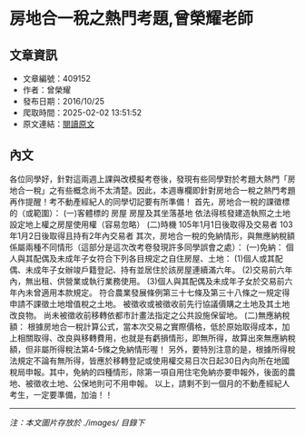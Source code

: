# 房地合一稅之熱門考題,曾榮耀老師

## 文章資訊
- 文章編號：409152
- 作者：曾榮耀
- 發布日期：2016/10/25
- 爬取時間：2025-02-02 13:51:52
- 原文連結：[閱讀原文](https://real-estate.get.com.tw/Columns/detail.aspx?no=409152)

## 內文
各位同學好，針對這兩週上課與改模擬考卷後，發現有些同學對於考題大熱門「房地合一稅」之有些概念尚不太清楚。因此，本週專欄即針對房地合一稅之熱門考題再作提醒！考不動產經紀人的同學切記要有所準備！
首先，房地合一稅的課徵標的（或範圍）：
(一)客體標的
房屋
房屋及其坐落基地
依法得核發建造執照之土地
設定地上權之房屋使用權（容易忽略）
(二)時機
105年1月1日後取得及交易者
103年1月2日後取得且持有2年內交易者
其次，房地合一稅的免納情形，與無應納稅額係屬兩種不同情形（這部分是這次改考卷發現許多同學誤會之處）：
(一)免納：
個人與其配偶及未成年子女符合下列各目規定之自住房屋、土地：
(1)個人或其配偶、未成年子女辦竣戶籍登記、持有並居住於該房屋連續滿六年。
(2)交易前六年內，無出租、供營業或執行業務使用。
(3)個人與其配偶及未成年子女於交易前六年內未曾適用本款規定。
符合農業發展條例第三十七條及第三十八條之一規定得申請不課徵土地增值稅之土地。
被徵收或被徵收前先行協議價購之土地及其土地改良物。
尚未被徵收前移轉依都市計畫法指定之公共設施保留地。
(二)無應納稅額：
根據房地合一稅計算公式，當本次交易之實際價格，低於原始取得成本，加上相關取得、改良與移轉費用，也就是有虧損情形，即無所得，故算出來無應納稅額，但非屬所得稅法第4-5條之免納情形喔！
另外，要特別注意的是，根據所得稅法規定不論有無所得，皆應於移轉登記或使用權交易日次日起30日內向所在地國稅局申報。其中，免納的四種情形，除第一項自用住宅免納亦要申報外，後面的農地、被徵收土地、公保地則可不用申報。
以上，請剩不到一個月的不動產經紀人考生，一定要準備，加油！！

---
*注：本文圖片存放於 ./images/ 目錄下*
